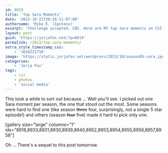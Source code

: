 ```yaml
---
id: 8919
title: 'Top Sara Moments'
date: '2013-10-21T20:26:11-07:00'
authorname: 'Mika E. (Ipstenu)'
excerpt: 'Challenge accepted, CBS. Here are MY top Sara moments on CSI. #csi300'
layout: post
guid: 'https://jorjafox.net/?p=8919'
permalink: /2013/top-sara-moments/
astra_style_timestamp_css:
    - '1634221710'
image: 'https://static.jorjafox.net/wordpress/2013/10/season05-sara.jpg'
categories:
    - 'Jorja Fox'
tags:
    - csi
    - photos
    - 'social media'
---
```


This took a while to sort out because ... Well you'll see. I picked out one Sara moment per season, the one that stood out the most. Some seasons were hard to find one (like season <del>three</del> four, surprisingly, not a single 5 star episode!) and others (season <del>four</del> five) made it hard to pick only one.

[gallery size="large" columns="1" ids="8918,8933,8931,8930,8939,8940,8952,8953,8954,8955,8956,8957,8958"]

Oh ... There's a sequel to this post tomorrow.
